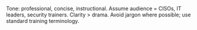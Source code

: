 Tone: professional, concise, instructional. Assume audience = CISOs, IT leaders, security trainers. 
Clarity > drama. Avoid jargon where possible; use standard training terminology.
